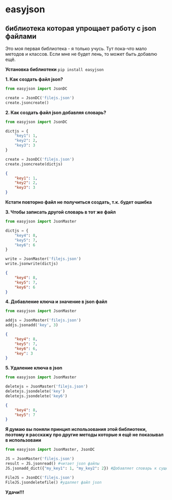 # easyjson
## библиотека которая упрощает работу с json файлами

Это моя первая библиотека - я только учусь. Тут пока-что мало методов и классов. Если мне не будет лень, то может быть добавлю ещё.

**Установка библиотеки** `pip install easyjson`

**1. Как создать файл json?**
```python
from easyjson import JsonDC

create = JsonDC('filejs.json')
create.jsoncreate()
```
**2. Как создать файл json добавляя словарь?**
```python
from easyjson import JsonDC

dictjs = {
    "key1": 1,
    "key2": 2,
    "key3": 3
}

create = JsonDC('filejs.json')
create.jsoncreate(dictjs)
```
```json
{
    "key1": 1,
    "key2": 2,
    "key3": 3
}
```
**Кстати повторно файл не получиться создать, т.к. будет ошибка**

**3. Чтобы записать другой словарь в тот же файл**
```python
from easyjson import JsonMaster

dictjs = {
    "key4": 8,
    "key5": 7,
    "key6": 6
}

write = JsonMaster('filejs.json')
write.jsonwrite(dictjs)
```
```json
{
    "key4": 8,
    "key5": 7,
    "key6": 6
}
```
**4. Добавление ключа и значение в json файл**
```python
from easyjson import JsonMaster

addjs = JsonMaster('filejs.json')
addjs.jsonadd('key', 3)
```
```json
{
    "key4": 8,
    "key5": 7,
    "key6": 6,
    "key": 3
}
```
**5. Удаление ключа в json**
```python
from easyjson import JsonMaster

deletejs = JsonMaster('filejs.json')
deletejs.jsondelete('key')
deletejs.jsondelete('key6')
```
```json
{
    "key4": 8,
    "key5": 7
}
```
**Я думаю вы поняли принцип использования этой библиотеки, поэтому я расскажу про другие методы которые я ещё не показывал в использоваии**
```python
from easyjson import JsonMaster, JsonDC

JS = JsonMaster('filejs.json')
result = JS.jsonread() #читает json файлы
JS.jsonadd_dict({"my_key1": 1, "my_key2": 2}) #Добавляет словарь к существующему

FileJS = JsonDC('filejs.json')
FileJS.jsondeletefile() #удаляет файл json
```
**Удачи!!!**

